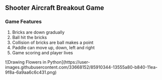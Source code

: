 <h2>Shooter Aircraft Breakout Game </h2>
<h3>Game Features</h3>
<ol>
<li>Bricks are down gradually</li>
<li>Ball hit the bricks</li>
<li>Collision of bricks are ball makes a point</li>
<li>Paddle can move up, down, left and right</li>
<li>Game scoring and player lives</li>
</ol>
![Drawing Flowers in Python](https://user-images.githubusercontent.com/33668152/85910344-13555a80-b840-11ea-9f8a-6a9aa6c6c431.png)
